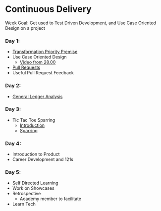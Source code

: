 # Continuous Delivery

Week Goal: Get used to Test Driven Development, and Use Case Oriented Design on a project


### Day 1:
* [Transformation Priority Premise](https://learn.madetech.com/guides/07-Simplest-Next-Test/)
* Use Case Oriented Design
    * [Video from 28.00](https://www.youtube.com/watch?v=SxJPQ5qXisw)
* [Pull Requests](https://learn.madetech.com/guides/12-Pull-Requests/)
* Useful Pull Request Feedback

### Day 2:
* [General Ledger Analysis](https://docs.google.com/presentation/d/1218d2kOgJLdbikAzhYqz799nK0r1Nxi9ML3XEBO9Mvs/edit)

### Day 3:
* Tic Tac Toe Sparring
    * [Introduction](https://docs.google.com/presentation/d/197WBczhHpnisaF6cr-XHEI5KDngCKzhZNaxw5OHtw1Q/edit)
    * [Sparring](https://learn.madetech.com/sparring/tic-tac-toe/)
    
### Day 4:
* Introduction to Product
* Career Development and 121s

### Day 5:
* Self Directed Learning
* Work on Showcases
* Retrospective
  * Academy member to facilitate
* Learn Tech